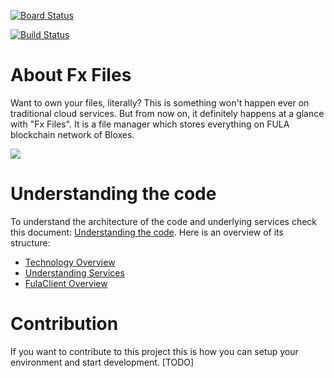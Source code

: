 [![Board Status](https://dev.azure.com/Functionland/1ecafc59-99e6-4081-9036-1c592c9f5fd4/8e986e8c-f622-431d-8cb4-3876326598c8/_apis/work/boardbadge/9236b333-dc9d-49a2-ac3a-c9f67d233f14)](https://dev.azure.com/Functionland/1ecafc59-99e6-4081-9036-1c592c9f5fd4/_boards/board/t/8e986e8c-f622-431d-8cb4-3876326598c8/Microsoft.RequirementCategory)

[![Build Status](https://dev.azure.com/Functionland/FxLand/_apis/build/status/File%20Manager%20Android?branchName=main)](https://dev.azure.com/Functionland/FxLand/_build/latest?definitionId=1&branchName=main)

# About Fx Files
Want to own your files, literally? This is something won't happen ever on traditional cloud services. But from now on, it definitely happens at a glance with "Fx Files". It is a file manager which stores everything on FULA blockchain network of Bloxes.

<img src="https://user-images.githubusercontent.com/17250443/189410320-8536a82e-7abf-4b53-bab2-1f6b8d79d65a.gif" />

# Understanding the code
To understand the architecture of the code and underlying services check this document: [Understanding the code](https://github.com/functionland/fx-files/blob/main/docs/README.md).
Here is an overview of its structure:
 - [Technology Overview](https://github.com/functionland/fx-files/blob/main/docs/technology-overview.md)
 - [Understanding Services](https://github.com/functionland/fx-files/blob/main/docs/class-diagram-overview.md)
 - [FulaClient Overview](https://github.com/functionland/fx-files/blob/main/docs/fula-client-overview.md)

# Contribution
If you want to contribute to this project this is how you can setup your environment and start development.
[TODO]
